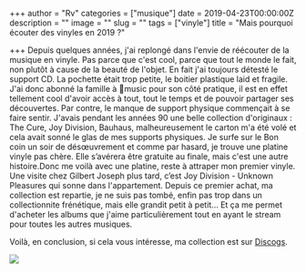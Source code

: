 +++
author = "Rv"
categories = ["musique"]
date = 2019-04-23T00:00:00Z
description = ""
image = ""
slug = ""
tags = ["vinyle"]
title = "Mais pourquoi écouter des vinyles en 2019 ?"

+++
Depuis quelques années, j'ai replongé dans l'envie de réécouter de la musique en vinyle. Pas parce que c'est cool, parce que tout le monde le fait, non plutôt à cause de la beauté de l'objet. En fait j'ai toujours détesté le support CD. La pochette était trop petite, le boitier plastique laid et fragile. J'ai donc abonné la famille à music pour son côté pratique, il est en effet tellement cool d'avoir accès à tout, tout le temps et de pouvoir partager ses découvertes. Par contre, le manque de support physique commençait à se faire sentir. J'avais pendant les années 90 une belle collection d'originaux : The Cure, Joy Division, Bauhaus, malheureusement le carton m'a été volé et cela avait sonné le glas de mes supports physiques. Je surfe sur le Bon coin un soir de désœuvrement et comme par hasard, je trouve une platine vinyle pas chère. Elle s’avérera être gratuite au finale, mais c'est une autre histoire.Donc me voilà avec une platine, reste à attraper mon premier vinyle. Une visite chez Gilbert Joseph plus tard, c’est Joy Division - Unknown Pleasures qui sonne dans l'appartement. Depuis ce premier achat, ma collection est repartie, je ne suis pas tombé, enfin pas trop dans un collectionnite frénétique, mais elle grandit petit à petit... Et ça me permet d'acheter les albums que j'aime particulièrement tout en ayant le stream pour toutes les autres musiques.

Voilà, en conclusion, si cela vous intéresse, ma collection est sur [Discogs](https://www.discogs.com/fr/user/notkaa/collection?sort_by=artists_sort).

![](/uploads/2021-07-22-img_0488-2.jpg)